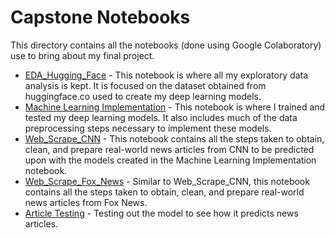 # **Capstone Notebooks**

This directory contains all the notebooks (done using Google Colaboratory) use to bring about my final project.


- [EDA_Hugging_Face](https://github.com/skbetz54/Samuel_DATA606/blob/main/Notebooks/EDA_Hugging_Face.ipynb) - This notebook is where all my exploratory data analysis is kept. It is focused on the dataset obtained from huggingface.co used to create my deep learning models. 
- [Machine Learning Implementation](https://github.com/skbetz54/Samuel_DATA606/blob/main/Notebooks/Machine_Learning_Implementation.ipynb) - This notebook is where I trained and tested my deep learning models. It also includes much of the data preprocessing steps necessary to implement these models. 
- [Web_Scrape_CNN](https://github.com/skbetz54/Samuel_DATA606/blob/main/Notebooks/Web_Scrape_CNN.ipynb) - This notebook contains all the steps taken to obtain, clean, and prepare real-world news articles from CNN to be predicted upon with the models created in the Machine Learning Implementation notebook.
- [Web_Scrape_Fox_News](https://github.com/skbetz54/Samuel_DATA606/blob/main/Notebooks/Web_Scrape_Fox_News.ipynb) - Similar to Web_Scrape_CNN, this notebook contains all the steps taken to obtain, clean, and prepare real-world news articles from Fox News.
- [Article Testing](https://github.com/skbetz54/Samuel_DATA606/blob/main/Notebooks/Articles_Testing.ipynb) - Testing out the model to see how it predicts news articles.
